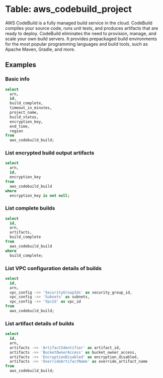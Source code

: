 # Table: aws_codebuild_project

AWS CodeBuild is a fully managed build service in the cloud. CodeBuild compiles your source code, runs unit tests, and produces artifacts that are ready to deploy. CodeBuild eliminates the need to provision, manage, and scale your own build servers. It provides prepackaged build environments for the most popular programming languages and build tools, such as Apache Maven, Gradle, and more.

## Examples

### Basic info

```sql
select
  arn,
  id,
  build_complete,
  timeout_in_minutes,
  project_name,
  build_status,
  encryption_key,
  end_time,
  region
from
  aws_codebuild_build;
```

### List encrypted build output artifacts

```sql
select
  arn,
  id,
  encryption_key
from
  aws_codebuild_build
where
  encryption_key is not null;
```

### List complete builds

```sql
select
  id,
  arn,
  artifacts,
  build_complete
from
  aws_codebuild_build
where
  build_complete;
```

### List VPC configuration details of builds 

```sql
select
  id,
  arn,
  vpc_config ->> 'SecurityGroupIds' as security_group_id,
  vpc_config ->> 'Subnets' as subnets,
  vpc_config ->> 'VpcId' as vpc_id
from
  aws_codebuild_build;
```

### List artifact details of builds 

```sql
select
  id,
  arn,
  artifacts ->> 'ArtifactIdentifier' as artifact_id,
  artifacts ->> 'BucketOwnerAccess' as bucket_owner_access,
  artifacts ->> 'EncryptionDisabled' as encryption_disabled,
  artifacts ->> 'OverrideArtifactName' as override_artifact_name
from
  aws_codebuild_build;
```

